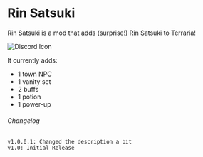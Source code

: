 # Rin Satsuki
Rin Satsuki is a mod that adds (surprise!) Rin Satsuki to Terraria!

![Discord Icon](https://cdn.discordapp.com/attachments/701832459917983747/712088978328912003/discordicon.png)

It currently adds: 
 - 1 town NPC
 - 1 vanity set
 - 2 buffs
 - 1 potion
 - 1 power-up

###### Changelog
```
v1.0.0.1: Changed the description a bit
v1.0: Initial Release
```
